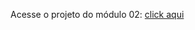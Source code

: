 Acesse o projeto do módulo 02: <a href="https://eudiogolobo.github.io/htmlCss/modulo02/desafios/index.html" target="_blank">click aqui</a>
